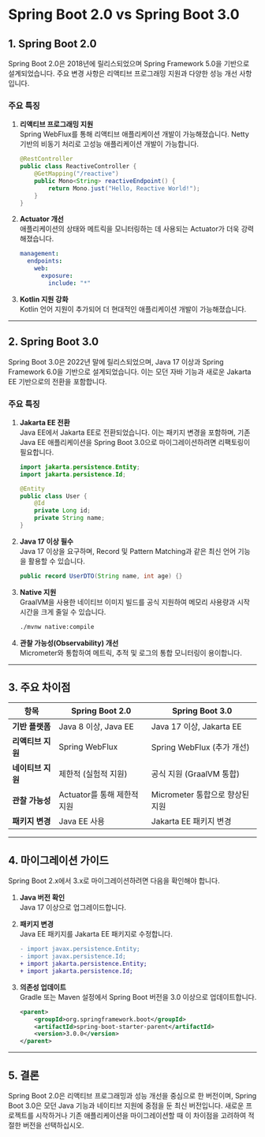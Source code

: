 
# Spring Boot 2.0 vs Spring Boot 3.0

## 1. Spring Boot 2.0
Spring Boot 2.0은 2018년에 릴리스되었으며 Spring Framework 5.0을 기반으로 설계되었습니다. 주요 변경 사항은 리액티브 프로그래밍 지원과 다양한 성능 개선 사항입니다.

### 주요 특징
1. **리액티브 프로그래밍 지원**  
   Spring WebFlux를 통해 리액티브 애플리케이션 개발이 가능해졌습니다. Netty 기반의 비동기 처리로 고성능 애플리케이션 개발이 가능합니다.

   ```java
   @RestController
   public class ReactiveController {
       @GetMapping("/reactive")
       public Mono<String> reactiveEndpoint() {
           return Mono.just("Hello, Reactive World!");
       }
   }
   ```

2. **Actuator 개선**  
   애플리케이션의 상태와 메트릭을 모니터링하는 데 사용되는 Actuator가 더욱 강력해졌습니다.

   ```yaml
   management:
     endpoints:
       web:
         exposure:
           include: "*"
   ```

3. **Kotlin 지원 강화**  
   Kotlin 언어 지원이 추가되어 더 현대적인 애플리케이션 개발이 가능해졌습니다.

---

## 2. Spring Boot 3.0
Spring Boot 3.0은 2022년 말에 릴리스되었으며, Java 17 이상과 Spring Framework 6.0을 기반으로 설계되었습니다. 이는 모던 자바 기능과 새로운 Jakarta EE 기반으로의 전환을 포함합니다.

### 주요 특징
1. **Jakarta EE 전환**  
   Java EE에서 Jakarta EE로 전환되었습니다. 이는 패키지 변경을 포함하며, 기존 Java EE 애플리케이션을 Spring Boot 3.0으로 마이그레이션하려면 리팩토링이 필요합니다.

   ```java
   import jakarta.persistence.Entity;
   import jakarta.persistence.Id;

   @Entity
   public class User {
       @Id
       private Long id;
       private String name;
   }
   ```

2. **Java 17 이상 필수**  
   Java 17 이상을 요구하며, Record 및 Pattern Matching과 같은 최신 언어 기능을 활용할 수 있습니다.

   ```java
   public record UserDTO(String name, int age) {}
   ```

3. **Native 지원**  
   GraalVM을 사용한 네이티브 이미지 빌드를 공식 지원하여 메모리 사용량과 시작 시간을 크게 줄일 수 있습니다.

   ```bash
   ./mvnw native:compile
   ```

4. **관찰 가능성(Observability) 개선**  
   Micrometer와 통합하여 메트릭, 추적 및 로그의 통합 모니터링이 용이합니다.

---

## 3. 주요 차이점
| **항목**           | **Spring Boot 2.0**               | **Spring Boot 3.0**               |
|-------------------|----------------------------------|----------------------------------|
| **기반 플랫폼**    | Java 8 이상, Java EE              | Java 17 이상, Jakarta EE          |
| **리액티브 지원**   | Spring WebFlux                    | Spring WebFlux (추가 개선)         |
| **네이티브 지원**   | 제한적 (실험적 지원)               | 공식 지원 (GraalVM 통합)           |
| **관찰 가능성**     | Actuator를 통해 제한적 지원         | Micrometer 통합으로 향상된 지원     |
| **패키지 변경**     | Java EE 사용                      | Jakarta EE 패키지 변경             |

---

## 4. 마이그레이션 가이드
Spring Boot 2.x에서 3.x로 마이그레이션하려면 다음을 확인해야 합니다.

1. **Java 버전 확인**  
   Java 17 이상으로 업그레이드합니다.

2. **패키지 변경**  
   Java EE 패키지를 Jakarta EE 패키지로 수정합니다.

   ```diff
   - import javax.persistence.Entity;
   - import javax.persistence.Id;
   + import jakarta.persistence.Entity;
   + import jakarta.persistence.Id;
   ```

3. **의존성 업데이트**  
   Gradle 또는 Maven 설정에서 Spring Boot 버전을 3.0 이상으로 업데이트합니다.

   ```xml
   <parent>
       <groupId>org.springframework.boot</groupId>
       <artifactId>spring-boot-starter-parent</artifactId>
       <version>3.0.0</version>
   </parent>
   ```

---

## 5. 결론
Spring Boot 2.0은 리액티브 프로그래밍과 성능 개선을 중심으로 한 버전이며, Spring Boot 3.0은 모던 Java 기능과 네이티브 지원에 중점을 둔 최신 버전입니다. 새로운 프로젝트를 시작하거나 기존 애플리케이션을 마이그레이션할 때 이 차이점을 고려하여 적절한 버전을 선택하십시오.
